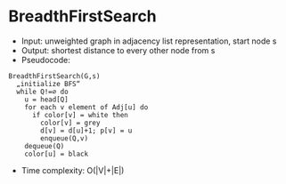 # BreadthFirstSearch

- Input: unweighted graph in adjacency list representation, start node s
- Output: shortest distance to every other node from s
- Pseudocode:
```
BreadthFirstSearch(G,s)
  „initialize BFS“
  while Q!=∅ do
    u = head[Q]
    for each v element of Adj[u] do
      if color[v] = white then
        color[v] = grey
        d[v] = d[u]+1; p[v] = u
        enqueue(Q,v)
    dequeue(Q)
    color[u] = black
```
- Time complexity: O(|V|+|E|)
